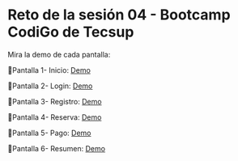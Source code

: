 # Reto de la sesión 04 - Bootcamp CodiGo  de Tecsup

Mira la demo de cada pantalla:

📌Pantalla 1- Inicio: [Demo](https://raulsr92.github.io/CodiGO-tarea-Sesion4-pantallasM-viles/inicio.html)

📌Pantalla 2- Login: [Demo](https://raulsr92.github.io/CodiGO-tarea-Sesion4-pantallasM-viles/login.html)

📌Pantalla 3- Registro: [Demo](https://raulsr92.github.io/CodiGO-tarea-Sesion4-pantallasM-viles/registro.html)

📌Pantalla 4- Reserva: [Demo](https://raulsr92.github.io/CodiGO-tarea-Sesion4-pantallasM-viles/reserva.html)

📌Pantalla 5- Pago: [Demo](https://platzi.com/cursos/practico-css/)

📌Pantalla 6- Resumen: [Demo](https://platzi.com/cursos/practico-css/)
